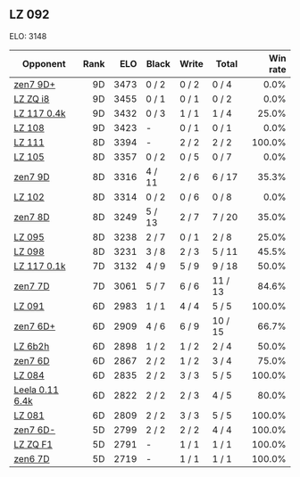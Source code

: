 ## LZ 092 ##

ELO: 3148

Opponent | Rank | ELO | Black | Write | Total | Win rate
---------|-----:|----:|-------|-------|-------|-------:
[zen7 9D+](zen7%209D+.md) | 9D | 3473 | 0 / 2 | 0 / 2 | 0 / 4 | 0.0%
[LZ ZQ i8](LZ%20ZQ%20i8.md) | 9D | 3455 | 0 / 1 | 0 / 1 | 0 / 2 | 0.0%
[LZ 117 0.4k](LZ%20117%200.4k.md) | 9D | 3432 | 0 / 3 | 1 / 1 | 1 / 4 | 25.0%
[LZ 108](LZ%20108.md) | 9D | 3423 | - | 0 / 1 | 0 / 1 | 0.0%
[LZ 111](LZ%20111.md) | 8D | 3394 | - | 2 / 2 | 2 / 2 | 100.0%
[LZ 105](LZ%20105.md) | 8D | 3357 | 0 / 2 | 0 / 5 | 0 / 7 | 0.0%
[zen7 9D](zen7%209D.md) | 8D | 3316 | 4 / 11 | 2 / 6 | 6 / 17 | 35.3%
[LZ 102](LZ%20102.md) | 8D | 3314 | 0 / 2 | 0 / 6 | 0 / 8 | 0.0%
[zen7 8D](zen7%208D.md) | 8D | 3249 | 5 / 13 | 2 / 7 | 7 / 20 | 35.0%
[LZ 095](LZ%20095.md) | 8D | 3238 | 2 / 7 | 0 / 1 | 2 / 8 | 25.0%
[LZ 098](LZ%20098.md) | 8D | 3231 | 3 / 8 | 2 / 3 | 5 / 11 | 45.5%
[LZ 117 0.1k](LZ%20117%200.1k.md) | 7D | 3132 | 4 / 9 | 5 / 9 | 9 / 18 | 50.0%
[zen7 7D](zen7%207D.md) | 7D | 3061 | 5 / 7 | 6 / 6 | 11 / 13 | 84.6%
[LZ 091](LZ%20091.md) | 6D | 2983 | 1 / 1 | 4 / 4 | 5 / 5 | 100.0%
[zen7 6D+](zen7%206D+.md) | 6D | 2909 | 4 / 6 | 6 / 9 | 10 / 15 | 66.7%
[LZ 6b2h](LZ%206b2h.md) | 6D | 2898 | 1 / 2 | 1 / 2 | 2 / 4 | 50.0%
[zen7 6D](zen7%206D.md) | 6D | 2867 | 2 / 2 | 1 / 2 | 3 / 4 | 75.0%
[LZ 084](LZ%20084.md) | 6D | 2835 | 2 / 2 | 3 / 3 | 5 / 5 | 100.0%
[Leela 0.11 6.4k](Leela%200.11%206.4k.md) | 6D | 2822 | 2 / 2 | 2 / 3 | 4 / 5 | 80.0%
[LZ 081](LZ%20081.md) | 6D | 2809 | 2 / 2 | 3 / 3 | 5 / 5 | 100.0%
[zen7 6D-](zen7%206D-.md) | 5D | 2799 | 2 / 2 | 2 / 2 | 4 / 4 | 100.0%
[LZ ZQ F1](LZ%20ZQ%20F1.md) | 5D | 2791 | - | 1 / 1 | 1 / 1 | 100.0%
[zen6 7D](zen6%207D.md) | 5D | 2719 | - | 1 / 1 | 1 / 1 | 100.0%
